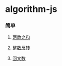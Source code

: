 # algorithm-js

### 简单
1. [两数之和](https://github.com/tfeng-use/algorithm-js/blob/master/easy/1.md)

2. [整数反转](https://github.com/tfeng-use/algorithm-js/blob/master/easy/2.md)

3. [回文数](https://github.com/tfeng-use/algorithm-js/blob/master/easy/3.md)
